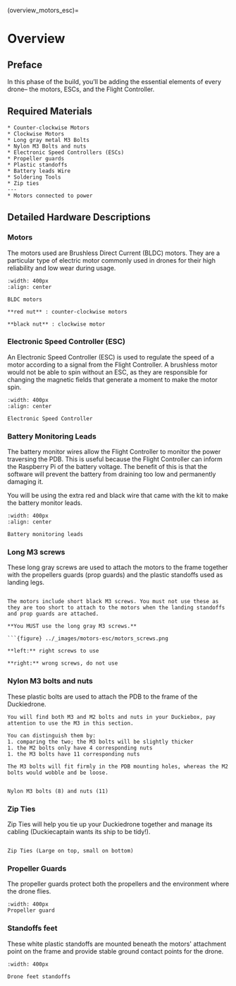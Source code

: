 (overview_motors_esc)=
# Overview
## Preface

In this phase of the build, you’ll be adding the essential elements of every drone– the motors, ESCs, and the Flight Controller.

## Required Materials
```{needget}
* Counter-clockwise Motors
* Clockwise Motors 
* Long gray metal M3 Bolts 
* Nylon M3 Bolts and nuts
* Electronic Speed Controllers (ESCs)
* Propeller guards
* Plastic standoffs
* Battery leads Wire
* Soldering Tools
* Zip ties
---
* Motors connected to power
```

## Detailed Hardware Descriptions

### Motors
The motors used are Brushless Direct Current (BLDC) motors. They are a particular type of electric motor commonly used in drones for their high reliability and low wear during usage.

```{figure} ../_images/motors-esc/motors.jpg
:width: 400px
:align: center

BLDC motors

**red nut** : counter-clockwise motors

**black nut** : clockwise motor
```

### Electronic Speed Controller (ESC)
An Electronic Speed Controller (ESC) is used to regulate the speed of a motor according to a signal from the Flight Controller. A brushless motor would not be able to spin without an ESC, as they are responsible for changing the magnetic fields that generate a moment to make the motor spin.

```{figure} ../_images/components-official/ESC.png
:width: 400px
:align: center

Electronic Speed Controller
```

### Battery Monitoring Leads

The battery monitor wires allow the Flight Controller to monitor the power traversing the PDB. This is useful because the Flight Controller can inform the Raspberry Pi of the battery voltage. The benefit of this is that the software will prevent the battery from draining too low and permanently damaging it.

You will be using the extra red and black wire that came with the kit to make the battery monitor leads.

```{figure} ../_images/motors-esc/wire.png
:width: 400px
:align: center

Battery monitoring leads
```

### Long M3 screws

These long gray screws are used to attach the motors to the frame together with the propellers guards (prop guards) and the plastic standoffs used as landing legs.

```{image} ../_images/components-official/long_M3_screws.png
```

```{danger} 
The motors include short black M3 screws. You must not use these as they are too short to attach to the motors when the landing standoffs and prop guards are attached. 

**You MUST use the long gray M3 screws.**

```{figure} ../_images/motors-esc/motors_screws.png

**left:** right screws to use

**right:** wrong screws, do not use
```

### Nylon M3 bolts and nuts
These plastic bolts are used to attach the PDB to the frame of the Duckiedrone.

```{warning}
You will find both M3 and M2 bolts and nuts in your Duckiebox, pay attention to use the M3 in this section.

You can distinguish them by:
1. comparing the two; the M3 bolts will be slightly thicker
1. the M2 bolts only have 4 corresponding nuts
1. the M3 bolts have 11 corresponding nuts

The M3 bolts will fit firmly in the PDB mounting holes, whereas the M2 bolts would wobble and be loose.
```
```{figure} ../_images/components-official/nylon_M3_bolts_nuts.png

Nylon M3 bolts (8) and nuts (11)
```

### Zip Ties

Zip Ties will help you tie up your Duckiedrone together and manage its cabling (Duckiecaptain wants its ship to be tidy!).

```{figure} ../_images/components-official/zip_ties.png

Zip Ties (Large on top, small on bottom)
```

### Propeller Guards

The propeller guards protect both the propellers and the environment where the drone flies.

```{figure} ../_images/components-official/prop_guard.jpg
:width: 400px
Propeller guard
```

### Standoffs feet

These white plastic standoffs are mounted beneath the motors' attachment point on the frame and provide stable ground contact points for the drone.

```{figure} ../_images/components-official/feet_standoffs.png
:width: 400px

Drone feet standoffs
```
